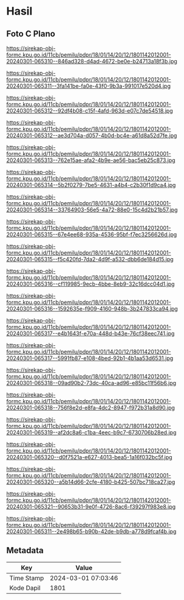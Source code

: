 # Hasil

## Foto C Plano

https://sirekap-obj-formc.kpu.go.id/11cb/pemilu/pdpr/18/01/14/20/12/1801142012001-20240301-065310--846ad328-d4ad-4672-be0e-b24713a18f3b.jpg

https://sirekap-obj-formc.kpu.go.id/11cb/pemilu/pdpr/18/01/14/20/12/1801142012001-20240301-065311--3fa141be-fa0e-43f0-9b3a-991017e520d4.jpg

https://sirekap-obj-formc.kpu.go.id/11cb/pemilu/pdpr/18/01/14/20/12/1801142012001-20240301-065312--92df4b08-c15f-4afd-963d-e07c7de54518.jpg

https://sirekap-obj-formc.kpu.go.id/11cb/pemilu/pdpr/18/01/14/20/12/1801142012001-20240301-065312--ae3d704a-d057-4b0d-bc4e-a61d8a52d7fe.jpg

https://sirekap-obj-formc.kpu.go.id/11cb/pemilu/pdpr/18/01/14/20/12/1801142012001-20240301-065313--762e15ae-afa2-4b9e-ae56-bac5eb25c873.jpg

https://sirekap-obj-formc.kpu.go.id/11cb/pemilu/pdpr/18/01/14/20/12/1801142012001-20240301-065314--5b2f0279-7be5-4631-a4b4-c2b30f1d9ca4.jpg

https://sirekap-obj-formc.kpu.go.id/11cb/pemilu/pdpr/18/01/14/20/12/1801142012001-20240301-065314--33764903-56e5-4a72-88e0-15c4d2b21b57.jpg

https://sirekap-obj-formc.kpu.go.id/11cb/pemilu/pdpr/18/01/14/20/12/1801142012001-20240301-065315--67e4ee68-935a-4536-95bf-f7ec3256626d.jpg

https://sirekap-obj-formc.kpu.go.id/11cb/pemilu/pdpr/18/01/14/20/12/1801142012001-20240301-065315--f5c420fd-7da2-4d9f-a532-dbb6de184d15.jpg

https://sirekap-obj-formc.kpu.go.id/11cb/pemilu/pdpr/18/01/14/20/12/1801142012001-20240301-065316--cf119985-9ecb-4bbe-8eb9-32c16dcc04d1.jpg

https://sirekap-obj-formc.kpu.go.id/11cb/pemilu/pdpr/18/01/14/20/12/1801142012001-20240301-065316--1592635e-f909-4160-948b-3b247833ca94.jpg

https://sirekap-obj-formc.kpu.go.id/11cb/pemilu/pdpr/18/01/14/20/12/1801142012001-20240301-065317--e4b1643f-e70a-448d-b43e-76cf38eec741.jpg

https://sirekap-obj-formc.kpu.go.id/11cb/pemilu/pdpr/18/01/14/20/12/1801142012001-20240301-065317--5991fb87-e108-4bed-92b1-4b1aa53d6531.jpg

https://sirekap-obj-formc.kpu.go.id/11cb/pemilu/pdpr/18/01/14/20/12/1801142012001-20240301-065318--09ad90b2-73dc-40ca-ad96-e85bc11f56b6.jpg

https://sirekap-obj-formc.kpu.go.id/11cb/pemilu/pdpr/18/01/14/20/12/1801142012001-20240301-065318--756f8e2d-e8fa-4dc2-8947-f972b31a8d90.jpg

https://sirekap-obj-formc.kpu.go.id/11cb/pemilu/pdpr/18/01/14/20/12/1801142012001-20240301-065319--af2dc8a6-c1ba-4eec-b9c7-6730706b28ed.jpg

https://sirekap-obj-formc.kpu.go.id/11cb/pemilu/pdpr/18/01/14/20/12/1801142012001-20240301-065320--d0f7521a-e627-4013-bea5-1a16f032bc5f.jpg

https://sirekap-obj-formc.kpu.go.id/11cb/pemilu/pdpr/18/01/14/20/12/1801142012001-20240301-065320--a5b14d66-2cfe-4180-b425-507bc718ca27.jpg

https://sirekap-obj-formc.kpu.go.id/11cb/pemilu/pdpr/18/01/14/20/12/1801142012001-20240301-065321--90653b31-9e0f-4726-8ac6-f39297f983e8.jpg

https://sirekap-obj-formc.kpu.go.id/11cb/pemilu/pdpr/18/01/14/20/12/1801142012001-20240301-065311--2e498b65-b90b-42de-b9db-a778d9fcaf4b.jpg


## Metadata

| Key        | Value               |
| ---------- | ------------------- |
| Time Stamp | 2024-03-01 07:03:46 |
| Kode Dapil | 1801                |



